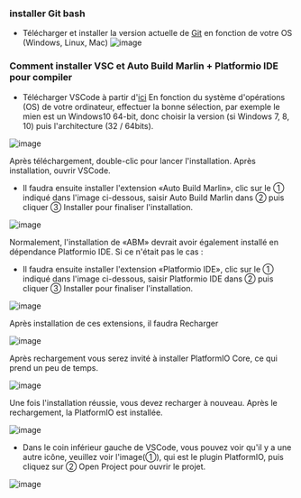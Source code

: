### installer Git bash
- Télécharger et installer la version actuelle de [Git](https://git-scm.com/downloads) en fonction de votre OS (Windows, Linux, Mac)
![image](https://user-images.githubusercontent.com/25599056/61577177-58dcb400-ab16-11e9-8167-a14fba8e2c0c.png)

### Comment installer VSC et Auto Build Marlin + Platformio IDE pour compiler

- Télécharger VSCode à partir d'[ici](https://code.visualstudio.com/Download)
En fonction du système d'opérations (OS) de votre ordinateur, effectuer la bonne sélection, par exemple le mien est un Windows10 64-bit, donc choisir la version (si Windows 7, 8, 10) puis l'architecture (32 / 64bits).

![image](https://user-images.githubusercontent.com/25599056/56638014-a4aac900-669f-11e9-8694-d9e4af6ad93a.png)

  Après téléchargement, double-clic pour lancer l'installation. Après installation, ouvrir VSCode.
- Il faudra ensuite installer l'extension «Auto Build Marlin», clic sur le ① indiqué dans l'image ci-dessous, saisir Auto Build Marlin dans ② puis cliquer ③ Installer pour finaliser l'installation.

![image](https://user-images.githubusercontent.com/25599056/56638076-c5731e80-669f-11e9-82b9-4b21407df320.png)

Normalement, l'installation de «ABM» devrait avoir également installé en dépendance Platformio IDE. Si ce n'était pas le cas :

- Il faudra ensuite installer l'extension «Platformio IDE», clic sur le ① indiqué dans l'image ci-dessous, saisir Platformio IDE dans ② puis cliquer ③ Installer pour finaliser l'installation. 

![image](https://user-images.githubusercontent.com/25599056/56638076-c5731e80-669f-11e9-82b9-4b21407df320.png)

Après installation de ces extensions, il faudra Recharger 

![image](https://user-images.githubusercontent.com/25599056/56638101-d328a400-669f-11e9-8406-1b2d479b8e9a.png)

Après rechargement vous serez invité à installer PlatformIO Core, ce qui prend un peu de temps.

![image](https://user-images.githubusercontent.com/25599056/56638125-dcb20c00-669f-11e9-82df-79c4581a43a8.png)

Une fois l'installation réussie, vous devez recharger à nouveau. Après le rechargement, la PlatformIO est installée.

![image](https://user-images.githubusercontent.com/25599056/56638133-e2a7ed00-669f-11e9-8951-b953b0b1bddb.png)

- Dans le coin inférieur gauche de VSCode, vous pouvez voir qu'il y a une autre icône, veuillez voir l'image(①), qui est le plugin PlatformIO, puis cliquez sur ② Open Project pour ouvrir le projet.

![image](https://user-images.githubusercontent.com/25599056/56638145-ea679180-669f-11e9-9c1e-5cae6ce0d29f.png)
